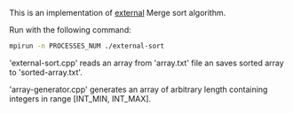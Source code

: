 This is an implementation of
[external](https://en.wikipedia.org/wiki/External_sorting) Merge sort
algorithm.

Run with the following command:

```bash
mpirun -n PROCESSES_NUM ./external-sort
```

'external-sort.cpp' reads an array from 'array.txt' file an saves sorted array
to 'sorted-array.txt'.

'array-generator.cpp' generates an array of arbitrary length containing
integers in range [INT_MIN, INT_MAX].
